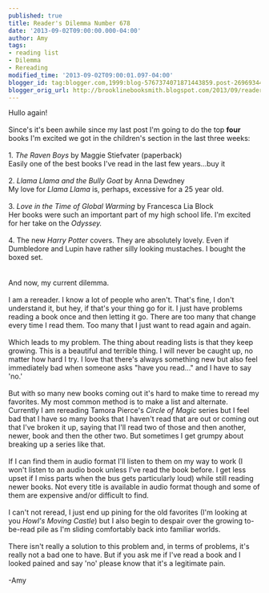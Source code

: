 ```yaml
---
published: true
title: Reader's Dilemma Number 678
date: '2013-09-02T09:00:00.000-04:00'
author: Amy
tags:
- reading list
- Dilemma
- Rereading
modified_time: '2013-09-02T09:00:01.097-04:00'
blogger_id: tag:blogger.com,1999:blog-5767374071871443859.post-2696934474319302615
blogger_orig_url: http://brooklinebooksmith.blogspot.com/2013/09/readers-dilemma-number-678.html
---
```


Hullo again!<br /><br />Since's it's been awhile since my last post I'm going to do the top <b>four</b> books I'm excited we got in the children's section&nbsp;in the last three weeks:<br /><br />1. <em>The Raven Boys</em> by Maggie Stiefvater (paperback)<br />Easily one of the best books I've read in the last few years...buy it<br /><br />2.<em> Llama Llama and the Bully Goat</em> by Anna Dewdney<br />My love for <em>Llama Llama</em> is, perhaps, excessive for a 25 year old.<br /><br />3. <i>Love in the Time of Global Warming</i> by Francesca Lia Block<br />Her books were such an important part of my high school life. I'm excited for her take on the <i>Odyssey.<br /></i><br />4. The new <i>Harry Potter</i> covers. They are absolutely lovely. Even if Dumbledore and Lupin have rather silly looking mustaches. I bought the boxed set.<br /><br /><br />And now, my current dilemma.<br /><br />I am a rereader. I know a lot of people who aren't. That's fine, I don't understand it, but hey, if that's your thing go for it. I just have problems reading a book once and then letting it go. There are too many that change every time I read them. Too many that I just want to read again and again.<br /><br />Which leads to my problem. The thing about reading lists is that they keep growing. This is a beautiful and terrible thing. I will never be caught up, no matter how hard I try. I love that there's always something new but also feel immediately bad when someone asks "have you read..." and I have to say 'no.'<br /><br />But with so many new books coming out it's hard to make time to reread my favorites. My most common method is to make a list and alternate. Currently I am rereading Tamora Pierce's <i>Circle of Magic </i>series but I feel bad that I have so many books that I haven't read that are out or coming out that I've broken it up, saying that I'll read two of those and then another, newer, book and then the other two. But sometimes I get grumpy about breaking up a series like that.<br /><br />If I can find them in audio format I'll listen to them on my way to work (I won't listen to an audio book unless I've read the book before. I get less upset if I miss parts when the bus gets particularly loud) while still reading newer books. Not every title is available in audio format though and some of them are expensive and/or difficult to find.<br /><br />I can't not reread, I just end up pining for the old favorites (I'm looking at you <i>Howl's Moving Castle</i>) but I also begin to despair over the growing to-be-read pile as I'm sliding comfortably back into familiar worlds.<br /><br />There isn't really a solution to this problem and, in terms of problems, it's really not a bad one to have. But if you ask me if I've read a book and I looked pained and say 'no' please know that it's a legitimate pain.<br /><br />-Amy
